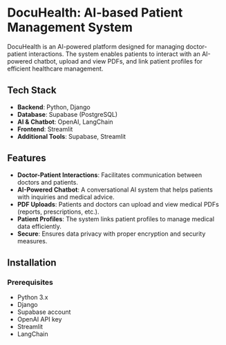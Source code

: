 # DocuHealth: AI-based Patient Management System

DocuHealth is an AI-powered platform designed for managing doctor-patient interactions. The system enables patients to interact with an AI-powered chatbot, upload and view PDFs, and link patient profiles for efficient healthcare management.

## Tech Stack

- **Backend**: Python, Django
- **Database**: Supabase (PostgreSQL)
- **AI & Chatbot**: OpenAI, LangChain
- **Frontend**: Streamlit
- **Additional Tools**: Supabase, Streamlit

## Features

- **Doctor-Patient Interactions**: Facilitates communication between doctors and patients.
- **AI-Powered Chatbot**: A conversational AI system that helps patients with inquiries and medical advice.
- **PDF Uploads**: Patients and doctors can upload and view medical PDFs (reports, prescriptions, etc.).
- **Patient Profiles**: The system links patient profiles to manage medical data efficiently.
- **Secure**: Ensures data privacy with proper encryption and security measures.

## Installation

### Prerequisites

- Python 3.x
- Django
- Supabase account
- OpenAI API key
- Streamlit
- LangChain
